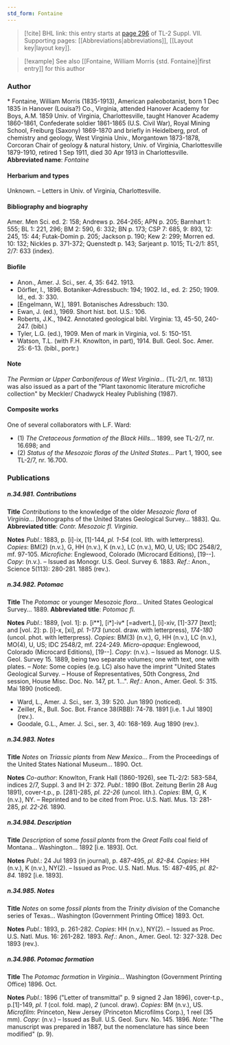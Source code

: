 ```yaml
---
std_form: Fontaine
---
```


> [!cite] BHL link: this entry starts at [page 296](https://www.biodiversitylibrary.org/page/33259800) of TL-2 Suppl. VII.
> Supporting pages: [[Abbreviations|abbreviations]], [[Layout key|layout key]].

> [!example] See also [[Fontaine, William Morris {std. Fontaine}|first entry]] for this author

### Author

\* Fontaine, William Morris (1835-1913), American paleobotanist, born 1 Dec 1835 in Hanover (Louisa?) Co., Virginia, attended Hanover Academy for Boys, A.M. 1859 Univ. of Virginia, Charlottesville, taught Hanover Academy 1860-1861, Confederate soldier 1861-1865 (U.S. Civil War), Royal Mining School, Freiburg (Saxony) 1869-1870 and briefly in Heidelberg, prof. of chemistry and geology, West Virginia Univ., Morgantown 1873-1878, Corcoran Chair of geology & natural history, Univ. of Virginia, Charlottesville 1879-1910, retired 1 Sep 1911, died 30 Apr 1913 in Charlottesville. 
**Abbreviated name**: *Fontaine*

#### Herbarium and types

Unknown. – Letters in Univ. of Virginia, Charlottesville.

#### Bibliography and biography

Amer. Men Sci. ed. 2: 158; Andrews p. 264-265; APN p. 205; Barnhart 1: 555; BL 1: 221, 296; BM 2: 590, 6: 332; BN p. 173; CSP 7: 685, 9: 893, 12: 245, 15: 44; Futak-Domin p. 205; Jackson p. 190; Kew 2: 299; Morren ed. 10: 132; Nickles p. 371-372; Quenstedt p. 143; Sarjeant p. 1015; TL-2/1: 851, 2/7: 633 (index).

#### Biofile

- Anon., Amer. J. Sci., ser. 4, 35: 642. 1913.
- Dörfler, I., 1896. Botaniker-Adressbuch: 194; 1902. Id., ed. 2: 250; 1909. Id., ed. 3: 330.
- \[Engelmann, W.\], 1891. Botanisches Adressbuch: 130.
- Ewan, J. (ed.), 1969. Short hist. bot. U.S.: 106.
- Roberts, J.K., 1942. Annotated geological bibl. Virginia: 13, 45-50, 240-247. (bibl.)
- Tyler, L.G. (ed.), 1909. Men of mark in Virginia, vol. 5: 150-151.
- Watson, T.L. (with F.H. Knowlton, in part), 1914. Bull. Geol. Soc. Amer. 25: 6-13. (bibl., portr.)

#### Note

*The Permian or Upper Carboniferous of West Virginia*... (TL-2/1, nr. 1813) was also issued as a part of the "Plant taxonomic literature microfiche collection" by Meckler/ Chadwyck Healey Publishing (1987).

#### Composite works

One of several collaborators with L.F. Ward:
- (1) *The Cretaceous formation of the Black Hills*... 1899, see TL-2/7, nr. 16.698; and
- (2) *Status of the Mesozoic floras of the United States*... Part 1, 1900, see TL-2/7, nr.
16.700.

### Publications

##### n.34.981. Contributions

**Title**
*Contributions* to the knowledge of the older *Mesozoic flora* of *Virginia*... \[Monographs of the United States Geological Survey... 1883\]. Qu.
**Abbreviated title**: *Contr. Mesozoic fl. Virginia*.

**Notes**
*Publ*.: 1883, p. \[i\]-ix, \[1\]-144, *pl. 1-54* (col. lith. with letterpress). *Copies*: BM(2) (n.v.), G, HH (n.v.), K (n.v.), LC (n.v.), MO, U, US; IDC 2548/2, mf. 97-105. *Microfiche*: Englewood, Colorado (Microcard Editions), \[19--\]. *Copy*: (n.v.). – Issued as Monogr. U.S. Geol. Survey 6. 1883.
*Ref*.: Anon., Science 5(113): 280-281. 1885 (rev.).

##### n.34.982. Potomac

**Title**
The *Potomac* or younger Mesozoic *flora*... United States Geological Survey... 1889.
**Abbreviated title**: *Potomac fl.*

**Notes**
*Publ*.: 1889, \[vol. 1\]: p. \[i\*\*\], \[i\*\]-iv\* \[=advert.\], \[i\]-xiv, \[1\]-377 \[text\]; and \[vol. 2\]: p. \[i\]-x, \[xi\], *pl. 1-173* (uncol. draw. with letterpress), *174-180* (uncol. phot. with letterpress). *Copies*: BM(3) (n.v.), G, HH (n.v.), LC (n.v.), MO(4), U, US; IDC 2548/2, mf. 224-249. *Micro-opaque*: Englewood, Colorado (Microcard Editions), \[19--\]. *Copy*: (n.v.). – Issued as Monogr. U.S. Geol. Survey 15. 1889, being two separate volumes; one with text, one with plates. – *Note*: Some copies (e.g. LC) also have the imprint "United States Geological Survey. – House of Representatives, 50th Congress, 2nd session, House Misc. Doc. No. 147, pt. 1...".
*Ref*.: Anon., Amer. Geol. 5: 315. Mai 1890 (noticed).
- Ward, L., Amer. J. Sci., ser. 3, 39: 520. Jun 1890 (noticed).
- Zeiller, R., Bull. Soc. Bot. France 38(RBB): 74-78. 1891 \[i.e. 1 Jul 1890\] (rev.).
- Goodale, G.L., Amer. J. Sci., ser. 3, 40: 168-169. Aug 1890 (rev.).

##### n.34.983. Notes

**Title**
*Notes* on *Triassic plants* from *New Mexico*... From the Proceedings of the United States National Museum... 1890. Oct.

**Notes**
*Co-author*: Knowlton, Frank Hall (1860-1926), see TL-2/2: 583-584, indices 2/7, Suppl. 3 and IH 2: 372.
*Publ*.: 1890 (Bot. Zeitung Berlin 28 Aug 1891), cover-t.p., p. \[281\]-285, *pl. 22-26* (uncol. lith.). *Copies*: BM, G, K (n.v.), NY. – Reprinted and to be cited from Proc. U.S. Natl. Mus. 13: 281-285, *pl. 22-26.* 1890.

##### n.34.984. Description

**Title**
*Description* of some *fossil plants* from the *Great Falls* coal field of Montana... Washington... 1892 \[i.e. 1893\]. Oct.

**Notes**
*Publ*.: 24 Jul 1893 (in journal), p. 487-495, *pl. 82-84. Copies*: HH (n.v.), K (n.v.), NY(2). – Issued as Proc. U.S. Natl. Mus. 15: 487-495, *pl. 82-84.* 1892 \[i.e. 1893\].

##### n.34.985. Notes

**Title**
*Notes* on some *fossil plants* from the *Trinity division* of the Comanche series of Texas... Washington (Government Printing Office) 1893. Oct.

**Notes**
*Publ*.: 1893, p. 261-282. *Copies*: HH (n.v.), NY(2). – Issued as Proc. U.S. Natl. Mus. 16: 261-282. 1893.
*Ref*.: Anon., Amer. Geol. 12: 327-328. Dec 1893 (rev.).

##### n.34.986. Potomac formation

**Title**
The *Potomac formation* in *Virginia*... Washington (Government Printing Office) 1896. Oct.

**Notes**
*Publ*.: 1896 ("Letter of transmittal" p. 9 signed 2 Jan 1896), cover-t.p., p.\[1\]-149, *pl. 1* (col. fold. map), *2* (uncol. draw). *Copies*: BM (n.v.), US. *Microfilm*: Princeton, New Jersey (Princeton Microfilms Corp.), 1 reel (35 mm). *Copy*: (n.v.) – Issued as Bull. U.S. Geol. Surv. No. 145. 1896.
*Note*: "The manuscript was prepared in 1887, but the nomenclature has since been modified" (p. 9).

